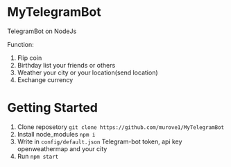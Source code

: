 # MyTelegramBot
TelegramBot on NodeJs

Function:
1. Flip coin
2. Birthday list your friends or others
3. Weather your city or your location(send location) 
4. Exchange currency

# Getting Started
1. Clone reposetory `git clone https://github.com/murove1/MyTelegramBot`
2. Install node_modules `npm i`
3. Write in `config/default.json` Telegram-bot token, api key openweathermap and your city
4. Run `npm start`
